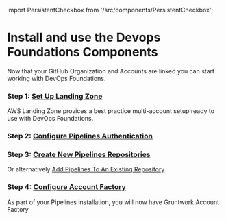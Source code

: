 import PersistentCheckbox from '/src/components/PersistentCheckbox';

# Install and use the Devops Foundations Components

Now that your GitHub Organization and Accounts are linked you can start working with DevOps Foundations.

### Step 1: [Set Up Landing Zone](/2.0/docs/pipelines/installation/prerequisites/awslandingzone)

AWS Landing Zone provices a best practice multi-account setup ready to use with DevOps Foundations.

<PersistentCheckbox id="gs-1" label="AWS Accounts Ready" />

### Step 2: [Configure Pipelines Authentication](/2.0/docs/pipelines/installation/authoverview)

<PersistentCheckbox id="gs-1" label="Pipelines Auth Configured" />

### Step 3: [Create New Pipelines Repositories](/2.0/docs/pipelines/installation/addingnewrepo)

Or alternatively [Add Pipelines To An Existing Repository](/2.0/docs/pipelines/installation/addingexistingrepo)

<PersistentCheckbox id="gs-1" label="Pipelines Repositories Ready" />

### Step 4: [Configure Account Factory](/2.0/reference/accountfactory/configurations)

As part of your Pipelines installation, you will now have Gruntwork Account Factory

<PersistentCheckbox id="gs-1" label="Account Factory Configured" />
